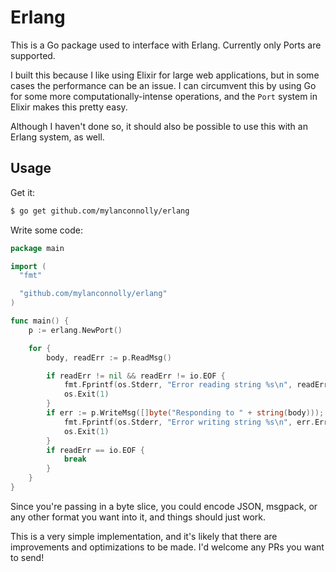 # Erlang

This is a Go package used to interface with Erlang. Currently only Ports are
supported.

I built this because I like using Elixir for large web applications, but in some
cases the performance can be an issue. I can circumvent this by using Go for
some more computationally-intense operations, and the `Port` system in Elixir
makes this pretty easy.

Although I haven't done so, it should also be possible to use this with an
Erlang system, as well.

## Usage

Get it:

```bash
$ go get github.com/mylanconnolly/erlang
```

Write some code:

```go
package main

import (
  "fmt"

  "github.com/mylanconnolly/erlang"
)

func main() {
	p := erlang.NewPort()

	for {
		body, readErr := p.ReadMsg()

		if readErr != nil && readErr != io.EOF {
			fmt.Fprintf(os.Stderr, "Error reading string %s\n", readErr.Error())
			os.Exit(1)
		}
		if err := p.WriteMsg([]byte("Responding to " + string(body))); err != nil {
			fmt.Fprintf(os.Stderr, "Error writing string %s\n", err.Error())
			os.Exit(1)
		}
		if readErr == io.EOF {
			break
		}
	}
}
```

Since you're passing in a byte slice, you could encode JSON, msgpack, or any
other format you want into it, and things should just work.

This is a very simple implementation, and it's likely that there are
improvements and optimizations to be made. I'd welcome any PRs you want to send!
